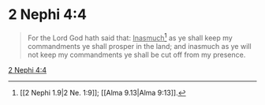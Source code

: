# 2 Nephi 4:4

> For the Lord God hath said that: <u>Inasmuch</u>[^a] as ye shall keep my commandments ye shall prosper in the land; and inasmuch as ye will not keep my commandments ye shall be cut off from my presence.

[2 Nephi 4:4](https://www.churchofjesuschrist.org/study/scriptures/bofm/2-ne/4?lang=eng&id=p4#p4)


[^a]: [[2 Nephi 1.9|2 Ne. 1:9]]; [[Alma 9.13|Alma 9:13]].  
